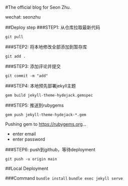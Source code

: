 #The official blog for Seon Zhu. 

wechat: seonzhu

##Deploy step
###STEP1: 从仓库拉取最新代码

`git pull`

###STEP2: 将本地修改全部添加到暂存库

`git add .`

###STEP3: 添加评论并提交

`git commit -m "add"`

###STEP4: 本地预先部署jekyll主题

`gem build jekyll-theme-hydejack.gemspec`

###STEP5: 推送到rubygems

`gem push jekyll-theme-hydejack-*.gem`

Pushing gem to https://rubygems.org...

* enter email
* enter password

###STEP6: push到github，等待deployment

`git push -u origin main`

##Local Deployment

###Command
`bundle install`
`bundle exec jekyll serve`
